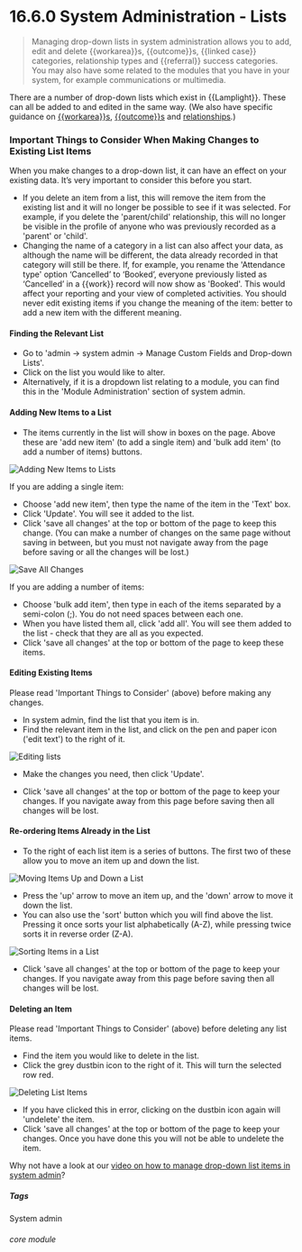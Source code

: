# 16.6.0  <i class="fa fa-cogs"></i>  System Administration - Lists

> Managing drop-down lists in system administration allows you to add, edit and delete {{workarea}}s, {{outcome}}s, {{linked case}} categories, relationship types and {{referral}} success categories. You may also have some related to the modules that you have in your system, for example communications or multimedia.



There are a number of drop-down lists which exist in {{Lamplight}}. These can all be added to and edited in the same way. (We also have specific guidance on [{{workarea}}s](/help/index/p/16.6.1), [{{outcome}}s](/help/index/p/16.6.2) and [relationships](/help/index/p/16.6.3).) 

### Important Things to Consider When Making Changes to Existing List Items
When you make changes to a drop-down list, it can have an effect on your existing data.  It’s very important to consider this before you start.
- If you delete an item from a list, this will remove the item from the existing list and it will no longer be possible to see if it was selected. For example, if you delete the 'parent/child' relationship, this will no longer be visible in the profile of anyone who was previously recorded as a 'parent' or 'child'.
- Changing the name of a category in a list can also affect your data, as although the name will be different, the data already recorded in that category will still be there. If, for example, you rename the 'Attendance type' option ‘Cancelled’ to ‘Booked’, everyone previously listed as ‘Cancelled’ in a {{work}} record will now show as 'Booked'.  This would affect your reporting and your view of completed activities.  You should never edit existing items if you change the meaning of the item: better to add a new item with the different meaning.

#### Finding the Relevant List
- Go to 'admin -> system admin -> Manage Custom Fields and Drop-down Lists'.
- Click on the list you would like to alter.
- Alternatively, if it is a dropdown list relating to a module, you can find this in the 'Module Administration' section of system admin. 

#### Adding New Items to a List
- The items currently in the list will show in boxes on the page. Above these are 'add new item' (to add a single item) and 'bulk add item' (to add a number of items) buttons.

![Adding New Items to Lists](16.6.0a.png)

If you are adding a single item:
  - Choose 'add new item', then type the name of the item in the 'Text' box.
  - Click 'Update'. You will see it added to the list.
  - Click 'save all changes' at the top or bottom of the page to keep this change. (You can make a number of changes on the same page without saving in between, but you must not navigate away from the page before saving or all the changes will be lost.)
   
![Save All Changes](16.6.0c.png) 

If you are adding a number of items:
  - Choose 'bulk add item', then type in each of the items separated by a semi-colon (;). You do not need spaces between each one.
  - When you have listed them all, click 'add all'. You will see them added to the list - check that they are all as you expected.
  - Click 'save all changes' at the top or bottom of the page to keep these items.

#### Editing Existing Items
Please read 'Important Things to Consider' (above) before making any changes.
- In system admin, find the list that you item is in.
- Find the relevant item in the list, and click on the pen and paper icon ('edit text') to the right of it. 

![Editing lists](16.6.0b.png)

- Make the changes you need, then click 'Update'.

- Click 'save all changes' at the top or bottom of the page to keep your changes. If you navigate away from this page before saving then all changes will be lost.

#### Re-ordering Items Already in the List
- To the right of each list item is a series of buttons. The first two of these allow you to move an item up and down the list.

![Moving Items Up and Down a List](16.6.0d.png)

- Press the 'up' arrow to move an item up, and the 'down' arrow to move it down the list. 
- You can also use the 'sort' button which you will find above the list. Pressing it once sorts your list alphabetically (A-Z), while pressing twice sorts it in reverse order (Z-A). 

![Sorting Items in a List](16.6.0e.png)

- Click 'save all changes' at the top or bottom of the page to keep your changes. If you navigate away from this page before saving then all changes will be lost.

#### Deleting an Item
Please read 'Important Things to Consider' (above) before deleting any list items.
- Find the item you would like to delete in the list.
- Click the grey dustbin icon to the right of it. This will turn the selected row red. 

![Deleting List Items](16.6.0f.png)

- If you have clicked this in error, clicking on the dustbin icon again will 'undelete' the item.
- Click 'save all changes' at the top or bottom of the page to keep your changes. Once you have done this you will not be able to undelete the item.

Why not have a look at our [video on how to manage drop-down list items in system admin](/help/index/p/52.4.1)?


##### Tags
System admin

###### core module

